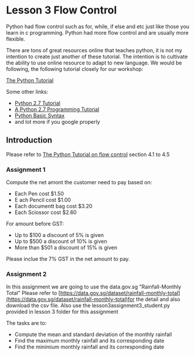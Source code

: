 # Lesson 3 Flow Control

Python had flow control such as for, while, if else and etc just like those you learn in c programming. Python had more flow control and are usually more flexible.

There are tons of great resources online that teaches python, it is not my intention to create just another of these tutorial. 
The intention is to cultivate the ability to use online resource to adapt to new language.
We would be following, the following tutorial closely for our workshop:

[The Python Tutorial](https://docs.python.org/2/tutorial/index.html)

Some other links:

* [Python 2.7 Tutorial](http://www.pitt.edu/~naraehan/python2/index.html)
* [A Python 2.7 Programming Tutorial](http://infohost.nmt.edu/tcc/help/pubs/lang/pytut27/web/index.html)
* [Python Basic Syntax](https://www.tutorialspoint.com/python/python_basic_syntax.htm)
* and lot more if you google properly

## Introduction

Please refer to [The Python Tutorial on flow control](https://docs.python.org/2/tutorial/controlflow.html) section 4.1 to 4.5


### Assignment 1

Compute the net amont the customer need to pay based on:

* Each Pen cost $1.50
* E ach Pencil cost $1.00
* Each documentt bag cost $3.20
* Each Sciossor cost $2.60

For amount before GST:

* Up to $100 a discount of 5% is given
* Up to $500 a discount of 10% is given
* More than $501 a discount of 15% is given

Please inclue the 7% GST in the net amount to pay. 


### Assignment 2

In this assignment we are going to use the data.gov.sg "Rainfall-Monthly Total"
Please refer to [https://data.gov.sg/dataset/rainfall-monthly-total](https://data.gov.sg/dataset/rainfall-monthly-total)for the detail and also download the csv file.
Also use the lesson3assignment3_student.py provided in lesson 3 folder for this assignment

The tasks are to:

* Compute the mean and standard deviation of the monthly rainfall 
* Find the maximum monthly rainfall and its corresponding date
* Find the minimium monthly rainfall and its corresponding date











